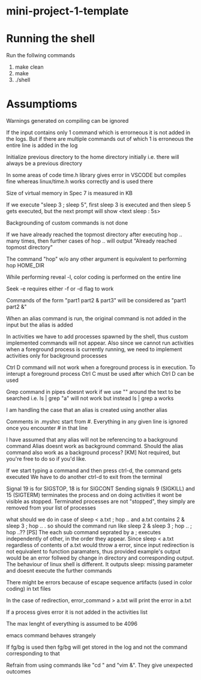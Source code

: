 # mini-project-1-template

# Running the shell
Run the follwing commands
1) make clean
2) make
3) ./shell

# Assumptioms

Warnings generated on compiling can be ignored

If the input contains only 1 command which is errorneous it is not added in the logs. But if there are multiple commands out of which 1 is erroneous the entire line is added in the log

Initialize previous directory to the home directory initially i.e. there will always be a previous directory

In some areas of code time.h library gives error in VSCODE but compiles fine whereas linux/time.h works correctly and is used there

Size of virtual memory in Spec 7 is measured in KB

If we execute "sleep 3 ; sleep 5", first sleep 3 is executed and then sleep 5 gets executed, but the next prompt will show <text sleep : 5s>

Backgrounding of custom commands is not done

If we have already reached the topmost directory after executing hop .. many times, then further cases of hop .. will output "Already reached topmost directory"

The command "hop" w/o any other argument is equivalent to performing hop HOME_DIR

While performing reveal -l, color coding is performed on the entire line

Seek -e requires either -f or -d flag to work 

Commands of the form "part1 part2 & part3" will be considered as "part1 part2 &"

When an alias command is run, the original command is not added in the input but the alias is added

In activities we have to add processes spawned by the shell, thus custom implemented commands will not appear. Also since we cannot run activities when a foreground process is currently running, we need to implement activities only for background processes

Ctrl D command will not work when a foreground process is in execution. To interupt a foreground process Ctrl C must be used after which Ctrl D can be used

Grep command in pipes doesnt work if we use "" around the text to be searched i.e. ls | grep "a" will not work but instead ls | grep a works

I am handling the case that an alias is created using another alias

Comments in .myshrc start from #. Everything in any given line is ignored once you encounter # in that line

I have assumed that any alias will not be referencing to a background command
Alias doesnt work as background command. Should the alias command also work as a background process? [KM] Not required, but you're free to do so if you'd like.

If we start typing a command and then press ctrl-d, the command gets executed
We have to do another ctrl-d to exit from the terminal

Signal 19 is for SIGSTOP, 18 is for SIGCONT
Sending signals 9 (SIGKILL) and 15 (SIGTERM) terminates the process and on doing activities it wont be visible as stopped. Terminated processes are not "stopped", they simply are removed from your list of processes

what should we do in case of sleep < a.txt ; hop .. and a.txt contains 2 & sleep 3 ; hop .. . so should the command run like sleep 2 & sleep 3 ; hop .. ; hop ..?? [PS] The each sub command seprated by a ; executes independently of other, in the order they appear. Since sleep < a.txt regardless of contents of a.txt would throw a error, since input redirection is not equivalent to function paramaters, thus provided example's output would be an error follwed by change in directory and corresponding output.    The behaviour of linux shell is different. It outputs sleep: missing parameter and doesnt execute the further commands

There might be errors because of escape sequence artifacts (used in color coding) in txt files

In the case of redirection, error_command > a.txt will print the error in a.txt

If a process gives error it is not added in the activities list

The max lenght of everything is assumed to be 4096

emacs command behaves strangely

If fg/bg <id> is used then fg/bg will get stored in the log and not the command corresponding to that

Refrain from using commands like "cd <text>" and "vim &". They give unexpected outcomes
